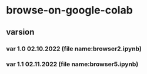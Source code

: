 # browse-on-google-colab
## varsion
### var 1.0 02.10.2022 (file name:browser2.ipynb)
### var 1.1 02.11.2022 (file name:browser5.ipynb)

